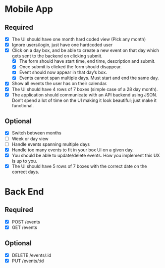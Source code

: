 # Mobile App

## Required

- [x] The UI should have one month hard coded view (Pick any month)
- [x] Ignore users/login, just have one hardcoded user
- [x] Click on a day box, and be able to create a new event on that day which gets sent to the backend on clicking submit.
  - [x] The form should have start time, end time, description and submit.
  - [x] Once submit is clicked the form should disappear.
  - [x] Event should now appear in that day’s box.
  - [x] Events cannot span multiple days. Must start and end the same day.
- [x] Show all events the user has on their calendar.
- [x] The UI should have 4 rows of 7 boxes (simple case of a 28 day month).
- [x] The application should communicate with an API backend using JSON. Don’t spend a lot of time on the UI making it look beautiful; just make it functional.

## Optional

- [x] Switch between months
- [ ] Week or day view
- [ ] Handle events spanning multiple days
- [x] Handle too many events to fit in your box UI on a given day.
- [x] You should be able to update/delete events. How you implement this UX is up to you.
- [x] The UI should have 5 rows of 7 boxes with the correct date on the correct days.

# Back End

## Required

- [x] POST /events
- [x] GET /events

## Optional

- [x] DELETE /events/:id
- [x] PUT /events/:id
